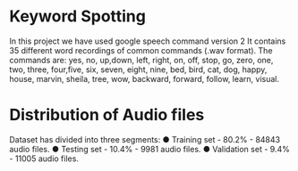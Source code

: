 # Keyword Spotting
In this project we have used google speech command version 2 
It contains 35 different word recordings of common commands (.wav format). 
The commands are: yes, no, up,down, left, right, on, off, stop, go, zero, one, two, three, four,five, six, seven, eight, nine, bed, bird, cat, dog, happy, house, marvin, sheila, tree, wow, backward, forward, follow, learn, visual.
# Distribution of Audio files
Dataset has divided into three segments:
● Training set - 80.2% - 84843 audio files.
● Testing set - 10.4% - 9981 audio files.
● Validation set - 9.4% - 11005 audio files.
